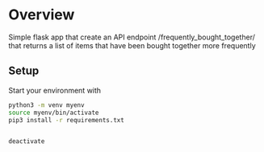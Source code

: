 # Overview
Simple flask app that create an API endpoint 
/frequently_bought_together/<id> 
that returns a list of items that have been bought together more frequently

## Setup 
Start your environment with

```bash
python3 -m venv myenv
source myenv/bin/activate
pip3 install -r requirements.txt


deactivate
```
